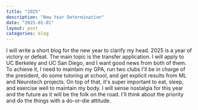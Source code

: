 ```yaml
---
title: "2025"
description: "New Year Determination"
date: "2025-01-01"
layout: post
categories: blog
---
```


I will write a short blog for the new year to clarify my head. 2025 is a year of victory or defeat. The main topic is 
the transfer application. I will apply to UC Berkeley and UC San Diego, and I want good news from both of them. To achieve it, 
I need to maintain my GPA, run two clubs I'll be in charge of the president, do some tutoring at school, and get 
explicit results from ML and Neurotech projects. On top of that, it's super important to eat, sleep, and exercise well 
to maintain my body. I will sense nostalgia for this year and the future as it will be the folk on the road. I'll think 
about the priority and do the things with a do-or-die attitude.
